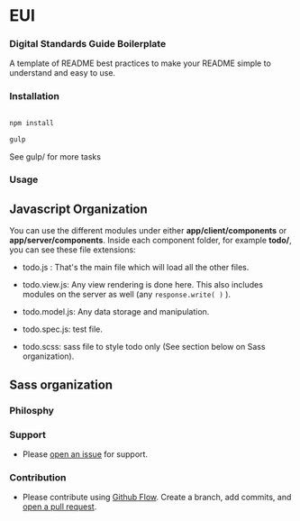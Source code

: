 # EUI
### Digital Standards Guide Boilerplate
A template of README best practices to make your README simple to understand and easy to use.  

### Installation
```sh

npm install

gulp

```

See gulp/ for more tasks
### Usage
## Javascript Organization

You can use the different modules under either **app/client/components** or **app/server/components**. Inside each component folder, for example **todo/**, you can see these file extensions:

* todo.js : That's the main file which will load all the other files.

* todo.view.js: Any view rendering is done here. This also includes modules on the server as well (any ```response.write( )``` ).

* todo.model.js: Any data storage and manipulation.

* todo.spec.js: test file.

* todo.scss: sass file to style todo only (See section below on Sass organization).

## Sass organization
### Philosphy
### Support
* Please [open an issue](https://github.com/fraction/readme-boilerplate/issues/new) for support.  

### Contribution
* Please contribute using [Github Flow](https://guides.github.com/introduction/flow/). Create a branch, add commits, and [open a pull request](https://github.com/fraction/readme-boilerplate/compare/).  

